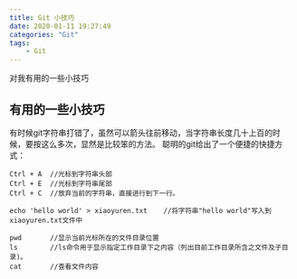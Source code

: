 ```yaml
---
title: Git 小技巧
date: 2020-01-11 19:27:49
categories: "Git"
tags:
	- Git
---
```

对我有用的一些小技巧
<!--more-->
## 有用的一些小技巧
有时候git字符串打错了，虽然可以箭头往前移动，当字符串长度几十上百的时候，要按这么多次，显然是比较笨的方法。
聪明的git给出了一个便捷的快捷方式：
```
Ctrl + A  //光标到字符串头部
Ctrl + E  //光标到字符串尾部
Ctrl + C  //放弃当前的字符串，直接进行到下一行。

echo 'hello world' > xiaoyuren.txt    //将字符串"hello world"写入到xiaoyuren.txt文件中

pwd       //显示当前光标所在的文件目录位置
ls        //ls命令用于显示指定工作目录下之内容（列出目前工作目录所含之文件及子目录)。
cat       //查看文件内容


```


